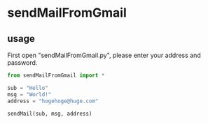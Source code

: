 # sendMailFromGmail

## usage

First open "sendMailFromGmail.py", please enter your address and password.

```python
from sendMailFromGmail import *

sub = "Hello"
msg = "World!"
address = "hogehoge@huge.com"

sendMail(sub, msg, address)
```
